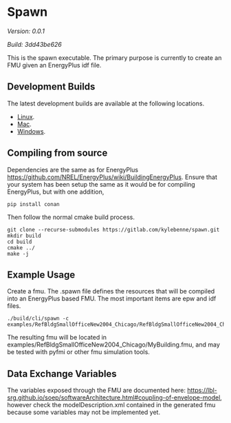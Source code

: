 # Spawn 

_Version: 0.0.1_

_Build: 3dd43be626_


This is the spawn executable. 
The primary purpose is currently to create an FMU given an EnergyPlus idf file.

## Development Builds

The latest development builds are available at the following locations.

* [Linux](https://spawn.s3.amazonaws.com/latest/Spawn-latest-Linux.tar.gz).
* [Mac](https://spawn.s3.amazonaws.com/latest/Spawn-latest-Darwin.tar.gz).
* [Windows](https://spawn.s3.amazonaws.com/latest/Spawn-latest-win64.zip).

## Compiling from source

Dependencies are the same as for EnergyPlus https://github.com/NREL/EnergyPlus/wiki/BuildingEnergyPlus.
Ensure that your system has been setup the same as it would be for compiling EnergyPlus, but with one addition,

```shell
pip install conan
```

Then follow the normal cmake build process.

```shell
git clone --recurse-submodules https://gitlab.com/kylebenne/spawn.git 
mkdir build
cd build
cmake ../
make -j
```

## Example Usage

Create a fmu. The .spawn file defines the resources that will be compiled into an EnergyPlus based FMU. 
The most important items are epw and idf files.


```shell
./build/cli/spawn -c examples/RefBldgSmallOfficeNew2004_Chicago/RefBldgSmallOfficeNew2004_Chicago.spawn

```

The resulting fmu will be located in examples/RefBldgSmallOfficeNew2004_Chicago/MyBuilding.fmu,
and may be tested with pyfmi or other fmu simulation tools.

## Data Exchange Variables

The variables exposed through the FMU are documented here:
https://lbl-srg.github.io/soep/softwareArchitecture.html#coupling-of-envelope-model,
however check the modelDescription.xml contained in the generated fmu because
some variables may not be implemented yet.

